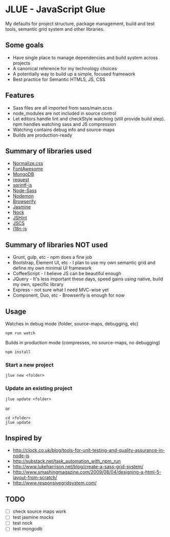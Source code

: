 # JLUE - JavaScript Glue

My defaults for project structure, package management, build and test tools,
semantic grid system and other libraries.

## Some goals

* Have single place to manage dependencies and build system across projects
* A canonical reference for my technology choices
* A potentially way to build up a simple, focused framework
* Best practice for Semantic HTML5, JS, CSS

## Features

* Sass files are all imported from sass/main.scss
* node_modules are not included in source control
* Let editors handle lint and checkStyle watching (still provide build step).
  npm handles watching sass and JS compression
* Watching contains debug info and source-maps
* Builds are production-ready

## Summary of libraries used

* [Normalize.css](http://necolas.github.io/normalize.css/)
* [FontAwesome](http://fortawesome.github.io/)
* [MongoDB](http://www.mongodb.org/)
* [request](https://github.com/mikeal/request)
* [sprintf-js](https://github.com/alexei/sprintf.js)
* [Node-Sass](https://github.com/sass/node-sass)
* [Nodemon](http://nodemon.io/)
* [Browserify](http://browserify.org/)
* [Jasmine](http://jasmine.github.io/2.0/introduction.html)
* [Nock](https://github.com/pgte/nock)
* [JSHint](http://www.jshint.com/)
* [JSCS](https://github.com/jscs-dev/node-jscs)
* [i18n-js](https://github.com/fnando/i18n-js)


## Summary of libraries NOT used

* Grunt, gulp, etc - npm does a fine job
* Bootstrap, Element UI, etc - I plan to use my own semantic grid and define
  my own minimal UI framework
* CoffeeScript - I believe JS can be beautiful enough
* JQuery - It's less important these days, speed gains using native,
  build my own, specific library
* Express - not sure what I need MVC-wise yet
* Component, Duo, etc - Browserify is enough for now


## Usage

Watches in debug mode (folder, source-maps, debugging, etc)

    npm run watch

Builds in production mode (compresses, no source-maps, no debugging)

    npm install

### Start a new project

    jlue new <folder>


### Update an existing project

    jlue update <folder>

or

    cd <folder>
    jlue update


## Inspired by

* http://clock.co.uk/blog/tools-for-unit-testing-and-quality-assurance-in-node-js
* http://substack.net/task_automation_with_npm_run
* http://www.lukeharrison.net/blog/create-a-sass-grid-system/
* http://www.smashingmagazine.com/2009/08/04/designing-a-html-5-layout-from-scratch/
* http://www.responsivegridsystem.com/


## TODO

- [ ] check source maps work
- [ ] test jasmine mocks
- [ ] test nock
- [ ] test mongodb
